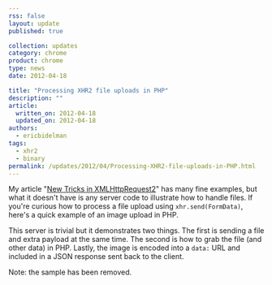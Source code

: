 ```yaml
---
rss: false
layout: update
published: true

collection: updates
category: chrome
product: chrome
type: news
date: 2012-04-18

title: "Processing XHR2 file uploads in PHP"
description: ""
article:
  written_on: 2012-04-18
  updated_on: 2012-04-18
authors:
  - ericbidelman
tags:
  - xhr2
  - binary
permalink: /updates/2012/04/Processing-XHR2-file-uploads-in-PHP.html
---
```

My article "[New Tricks in XMLHttpRequest2](http://www.html5rocks.com/tutorials/file/xhr2/)" has many fine examples, but what it doesn't have is any server code to illustrate how to handle files. If you're curious how to process a file upload using `xhr.send(FormData)`, here's a quick example of an image upload in PHP.

This server is trivial but it demonstrates two things. The first is sending a file and extra payload at the same time. The second is how to grab the file (and other data) in PHP. Lastly, the image is encoded into a `data:` URL and included in a JSON response sent back to the client.

Note: the sample has been removed.